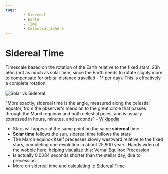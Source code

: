 ```yaml
---
tags:
        - Sidereal 
        - Earth
        - Time
        - Celestial_Sphere
---
```


# Sidereal Time

Timescale based on the rotation of the Earth relative to the fixed stars.  23h 56m (not as much as solar time, since the Earth needs to rotate slighly more to compensate for orbital distance travelled - 1&deg; per day).  This is effectively a complete rotation.

![Solar vs Sidereal](https://upload.wikimedia.org/wikipedia/commons/thumb/d/d0/Sidereal_time.svg/1024px-Sidereal_time.svg.png)

"More exactly, sidereal time is the angle, measured along the celestial equator, from the observer's meridian to the great circle that passes through the March equinox and both celestial poles, and is usually expressed in hours, minutes, and seconds" - [Wikipedia](https://en.wikipedia.org/wiki/Sidereal_time)

- Stars will appear at the same point on the same **sidereal** time
- **Solar time** follows the sun, sidereal time follows the stars
- The March equinox itself precesses slowly westward relative to the fixed stars, completing one revolution in about 25,800 years.  Handy video of the wobble here, helping visualize this: [Vernal Equinox Precession](https://youtu.be/ELdME2bU-LA?t=22)
- Is actually 0.0084 seconds shorter than the stellar day, due to precession
- More on sidereal time and calculating it: [Sidereal Time](https://squarewidget.com/astronomical-calculations-sidereal-time/)

